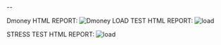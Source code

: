 #

--

Dmoney HTML REPORT:
![Dmoney](https://github.com/user-attachments/assets/3c8a227d-54be-4008-9132-9ece16ee7483)
LOAD TEST HTML REPORT:
![load](https://github.com/user-attachments/assets/cb94598b-19f3-42c9-a16e-fe7233b878ee)

STRESS TEST HTML REPORT:
![load](https://github.com/user-attachments/assets/6a85e5da-48d3-4309-9895-3873c240e17d)




